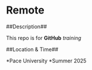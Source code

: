 # Remote

##Description##

This repo is for **GitHub** *training*

##Location & Time##

*Pace University
*Summer 2025
